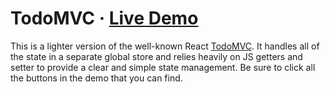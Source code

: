 # TodoMVC · [Live Demo](https://RisingStack.github.io/react-easy-state/examples/todo-mvc/build)

This is a lighter version of the well-known React [TodoMVC](http://todomvc.com/). It handles all of the state in a separate global store and relies heavily on JS getters and setter to provide a clear and simple state management. Be sure to click all the buttons in the demo that you can find.
